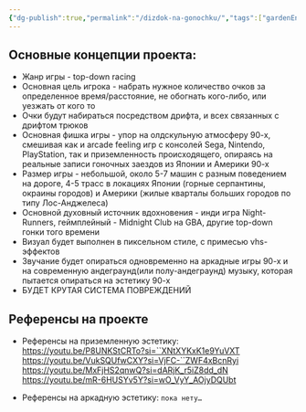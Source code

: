 ```yaml
---
{"dg-publish":true,"permalink":"/dizdok-na-gonochku/","tags":["gardenEntry"]}
---
```


## Основные концепции проекта:

- Жанр игры - top-down racing
- Основная цель игрока - набрать нужное количество очков за определенное время/расстояние, не обогнать кого-либо, или уезжать от кого то
- Очки будут набираться посредством дрифта, и всех связанных с дрифтом трюков
- Основная фишка игры - упор на олдскульную атмосферу 90-х, смешивая как и arcade feeling игр с консолей Sega, Nintendo, PlayStation, так и приземленность происходящего, опираясь на реальные записи гоночных заездов из Японии и Америки 90-х
- Размер игры - небольшой, около 5-7 машин с разным поведением на дороге, 4-5 трасс в локациях Японии (горные серпантины, окраины городов) и Америки (жилые кварталы больших городов по типу Лос-Анджелеса)
- Основной духовный источник вдохновения - инди игра Night-Runners, геймплейный - Midnight Club на GBA, другие top-down гонки того времени
- Визуал будет выполнен в пиксельном стиле, с примесью vhs-эффектов
- Звучание будет опираться одновременно на аркадные игры 90-х и на современную андеграунд(или полу-андеграунд) музыку, которая пытается опираться на эстетику 90-х
- БУДЕТ КРУТАЯ СИСТЕМА ПОВРЕЖДЕНИЙ

## Референсы на проекте

- Референсы на приземленную эстетику:
	https://youtu.be/P8UNKStCRTo?si=``XNtXYKxK1e9YuVXT
	https://youtu.be/VukSQUfwCXY?si=VjFC-``ZWF4xBcnRyi
	https://youtu.be/MxFjHS2qnwQ?si=dARjK_r5iZ8dd_dN
	https://youtu.be/mR-6HUSYv5Y?si=wO_VyY_AOjyDQUbt

- Референсы на аркадную эстетику:
	`пока нету…`

